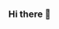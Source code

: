 ### Hi there 👋

<!--
**jrick1229/jrick1229** is a ✨ _special_ ✨ repository because its `README.md` (this file) appears on your GitHub profile.

Here are some ideas to get you started:

- 🔭 I’m currently working on making the web a better place through work on WooCommerce (@woocommerce)
- 🌱 I’m currently learning PHP and some more jQuery
- 🤔 I’m looking for help with ways to better learn **and** retain PHP
- 💬 Ask me about anything (?)
- 📫 How to reach me: joey.ricketts@automattic.com
-->
